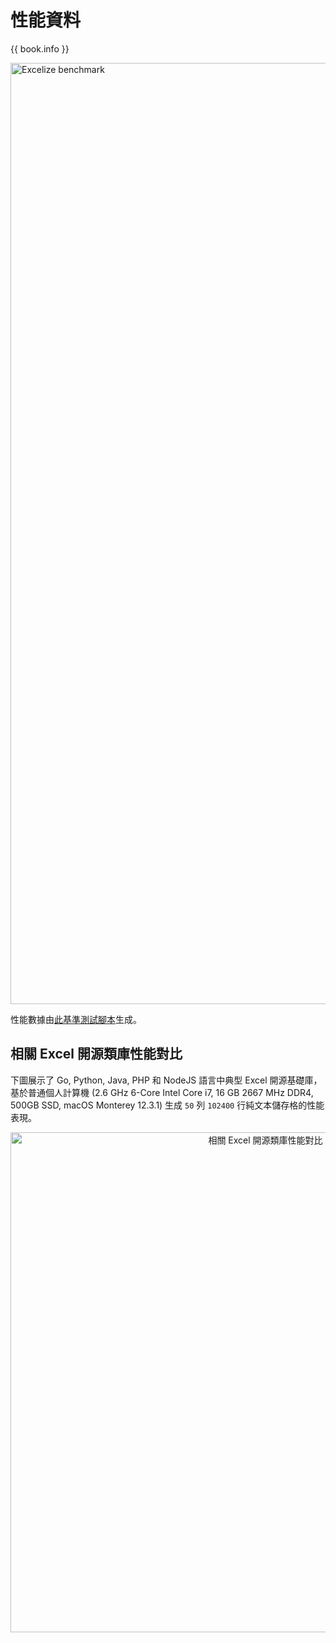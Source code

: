 # 性能資料

{{ book.info }}

<a href="https://xuri.me/wp-content/uploads/2016/08/excelize-performance.svg"><img src="https://xuri.me/wp-content/uploads/2016/08/excelize-performance.svg" alt="Excelize benchmark" width="1506"></a>

性能數據由[此基準測試腳本](https://github.com/xuri/excelize-benchmark)生成。

## 相關 Excel 開源類庫性能對比

下圖展示了 Go, Python, Java, PHP 和 NodeJS 語言中典型 Excel 開源基礎庫，基於普通個人計算機 (2.6 GHz 6-Core Intel Core i7, 16 GB 2667 MHz DDR4, 500GB SSD, macOS Monterey 12.3.1) 生成 `50` 列 `102400` 行純文本儲存格的性能表現。

<p align="center"><img width="800" src="https://xuri.me/wp-content/uploads/2016/08/excelize-golang-library-for-reading-and-writing-xlsx-files-3.svg" alt="相關 Excel 開源類庫性能對比"></p>
